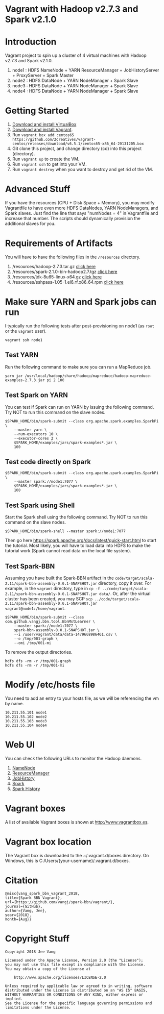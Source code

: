 # Vagrant with Hadoop v2.7.3 and Spark v2.1.0

# Introduction

Vagrant project to spin up a cluster of 4 virtual machines with Hadoop v2.7.3 and Spark v2.1.0.

1. node1 : HDFS NameNode + YARN ResourceManager + JobHistoryServer + ProxyServer + Spark Master
2. node2 : HDFS DataNode + YARN NodeManager + Spark Slave
3. node3 : HDFS DataNode + YARN NodeManager + Spark Slave
4. node4 : HDFS DataNode + YARN NodeManager + Spark Slave

# Getting Started

1. [Download and install VirtualBox](https://www.virtualbox.org/wiki/Downloads)
2. [Download and install Vagrant](http://www.vagrantup.com/downloads.html).
3. Run ```vagrant box add centos65 https://github.com/2creatives/vagrant-centos/releases/download/v6.5.1/centos65-x86_64-20131205.box```
4. Git clone this project, and change directory (cd) into this project (directory).
5. Run ```vagrant up``` to create the VM.
6. Run ```vagrant ssh``` to get into your VM.
7. Run ```vagrant destroy``` when you want to destroy and get rid of the VM.

# Advanced Stuff

If you have the resources (CPU + Disk Space + Memory), you may modify Vagrantfile to have even more HDFS DataNodes, YARN NodeManagers, and Spark slaves. Just find the line that says "numNodes = 4" in Vagrantfile and increase that number. The scripts should dynamically provision the additional slaves for you.

# Requirements of Artifacts
You will have to have the following files in the  `/resources` directory.

1. /resources/hadoop-2.7.3.tar.gz [click here](https://archive.apache.org/dist/hadoop/core/hadoop-2.7.3/hadoop-2.7.3.tar.gz)
2. /resources/spark-2.1.0-bin-hadoop2.7.tgz [click here](https://archive.apache.org/dist/spark/spark-2.1.0/spark-2.1.0-bin-hadoop2.7.tgz)
3. /resources/jdk-8u65-linux-x64.gz [click here](http://download.oracle.com/otn/java/jdk/8u65-b17/jdk-8u65-linux-x64.tar.gz)
4. /resources/sshpass-1.05-1.el6.rf.x86_64.rpm [click here](https://rpmfind.net/linux/dag/redhat/el6/en/x86_64/dag/RPMS/sshpass-1.05-1.el6.rf.x86_64.rpm)

# Make sure YARN and Spark jobs can run
I typically run the following tests after post-provisioning on node1 (as `root` or the `vagrant` user). 

```
vagrant ssh node1
```

## Test YARN
Run the following command to make sure you can run a MapReduce job.

```
yarn jar /usr/local/hadoop/share/hadoop/mapreduce/hadoop-mapreduce-examples-2.7.3.jar pi 2 100
```

## Test Spark on YARN
You can test if Spark can run on YARN by issuing the following command. Try NOT to run this command on the slave nodes.

```
$SPARK_HOME/bin/spark-submit --class org.apache.spark.examples.SparkPi \
    --master yarn \
    --num-executors 10 \
    --executor-cores 2 \
    $SPARK_HOME/examples/jars/spark-examples*.jar \
    100
```

## Test code directly on Spark	
```
$SPARK_HOME/bin/spark-submit --class org.apache.spark.examples.SparkPi \
    --master spark://node1:7077 \
    $SPARK_HOME/examples/jars/spark-examples*.jar \
    100
```
	
## Test Spark using Shell
Start the Spark shell using the following command. Try NOT to run this command on the slave nodes.

```
$SPARK_HOME/bin/spark-shell --master spark://node1:7077
```

Then go here https://spark.apache.org/docs/latest/quick-start.html to start the tutorial. Most likely, you will have to load data into HDFS to make the tutorial work (Spark cannot read data on the local file system).

## Test Spark-BBN
Assuming you have built the Spark-BBN artifact in the `code/target/scala-2.11/spark-bbn-assembly-0.0.1-SNAPSHOT.jar` directory, copy it over. For example, in the `vagrant` directory, type in `cp -f ../code/target/scala-2.11/spark-bbn-assembly-0.0.1-SNAPSHOT.jar data/`. Or, after the virtual cluster has been created, you may SCP `scp ../code/target/scala-2.11/spark-bbn-assembly-0.0.1-SNAPSHOT.jar vagrant@node1:/home/vagrant`.

```
$SPARK_HOME/bin/spark-submit --class com.github.vangj.bbn.tool.BbnMstLearner \
    --master spark://node1:7077 \
    spark-bbn-assembly-0.0.1-SNAPSHOT.jar \
    --i /user/vagrant/data/data-1479668986461.csv \
    --o /tmp/001-graph \
    --omi /tmp/001-mi
```

To remove the output directories.

```
hdfs dfs -rm -r /tmp/001-graph
hdfs dfs -rm -r /tmp/001-mi
```

# Modify /etc/hosts file

You need to add an entry to your hosts file, as we will be referencing the vm by name.

```
10.211.55.101 node1
10.211.55.102 node2
10.211.55.103 node3
10.211.55.104 node4
```

# Web UI
You can check the following URLs to monitor the Hadoop daemons.

1. [NameNode](http://node1:50070/dfshealth.html)
2. [ResourceManager](http://node1:8088/cluster)
3. [JobHistory](http://node1:19888/jobhistory)
4. [Spark](http://node1:8080)
5. [Spark History](http://node1:18080)

# Vagrant boxes
A list of available Vagrant boxes is shown at http://www.vagrantbox.es. 

# Vagrant box location
The Vagrant box is downloaded to the ~/.vagrant.d/boxes directory. On Windows, this is C:/Users/{your-username}/.vagrant.d/boxes.

# Citation

```
@misc{vang_spark_bbn_vagrant_2018, 
title={Spark BBN Vagrant}, 
url={https://github.com/vangj/spark-bbn/vagrant/}, 
journal={GitHub},
author={Vang, Jee}, 
year={2018}, 
month={Aug}}
```

# Copyright Stuff

```
Copyright 2018 Jee Vang

Licensed under the Apache License, Version 2.0 (the "License");
you may not use this file except in compliance with the License.
You may obtain a copy of the License at

    http://www.apache.org/licenses/LICENSE-2.0

Unless required by applicable law or agreed to in writing, software
distributed under the License is distributed on an "AS IS" BASIS,
WITHOUT WARRANTIES OR CONDITIONS OF ANY KIND, either express or implied.
See the License for the specific language governing permissions and
limitations under the License.
```